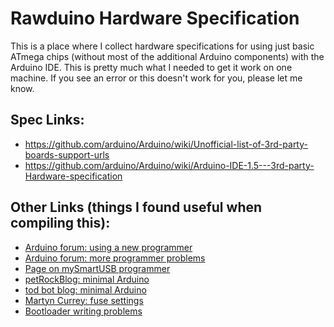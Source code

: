 Rawduino Hardware Specification
===============================

This is a place where I collect hardware specifications for using just basic ATmega chips (without most of the additional Arduino components) with the Arduino IDE. This is pretty much what I needed to get it work on one machine. If you see an error or this doesn't work for you, please let me know.

Spec Links:
-------------
 - https://github.com/arduino/Arduino/wiki/Unofficial-list-of-3rd-party-boards-support-urls
 - https://github.com/arduino/Arduino/wiki/Arduino-IDE-1.5---3rd-party-Hardware-specification

Other Links (things I found useful when compiling this):
-------------
- [Arduino forum: using a new programmer](http://forum.arduino.cc/index.php?topic=83662.0)
- [Arduino forum: more programmer problems](http://forum.arduino.cc/index.php?topic=300288.0)
- [Page on mySmartUSB programmer](http://shop.myavr.com/index.php?sp=article.sp.php&artID=200006)
- [petRockBlog: minimal Arduino](http://blog.petrockblock.com/2012/06/11/from-arduino-to-breadboard-with-a-minimum-configuration/)
- [tod bot blog: minimal Arduino](http://todbot.com/blog/2009/05/26/minimal-arduino-with-atmega8/)
- [Martyn Currey: fuse settings](http://www.martyncurrey.com/arduino-atmega-328p-fuse-settings/)
- [Bootloader writing problems](https://github.com/arduino/Arduino/issues/2075)